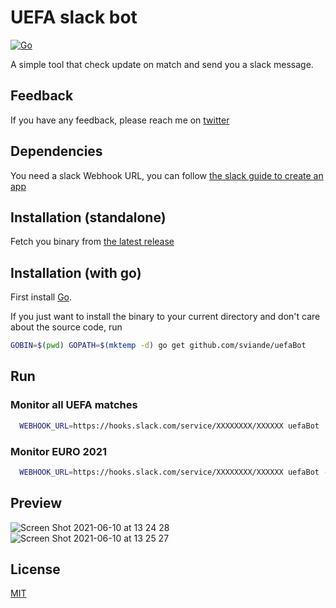 
# UEFA slack bot
[![Go](https://github.com/sviande/uefaBot/actions/workflows/go.yml/badge.svg)](https://github.com/sviande/uefaBot/actions/workflows/go.yml)

A simple tool that check update  on match and send you a slack message.

## Feedback

If you have any feedback, please reach me on [twitter](https://twitter.com/sviande/)

## Dependencies

You need a slack Webhook URL, you can follow [the slack guide to create an app](https://api.slack.com/messaging/webhooks)

## Installation (standalone)

Fetch you binary from [the latest release](https://github.com/sviande/uefaBot/releases/latest)

## Installation (with go)

First install [Go](https://golang.org/doc/install).

If you just want to install the binary to your current directory and don't care about the source code, run

```bash
GOBIN=$(pwd) GOPATH=$(mktemp -d) go get github.com/sviande/uefaBot
```

## Run

### Monitor all UEFA matches
```bash
  WEBHOOK_URL=https://hooks.slack.com/service/XXXXXXXX/XXXXXX uefaBot
```
### Monitor EURO 2021
```bash
  WEBHOOK_URL=https://hooks.slack.com/service/XXXXXXXX/XXXXXX uefaBot -competionId=3
```

## Preview
![Screen Shot 2021-06-10 at 13 24 28](https://user-images.githubusercontent.com/1902504/121517369-94751580-c9ef-11eb-9521-a57102458938.png)
![Screen Shot 2021-06-10 at 13 25 27](https://user-images.githubusercontent.com/1902504/121517437-a8b91280-c9ef-11eb-949f-8d49dcdfdda4.png)

## License

[MIT](https://choosealicense.com/licenses/mit/)
